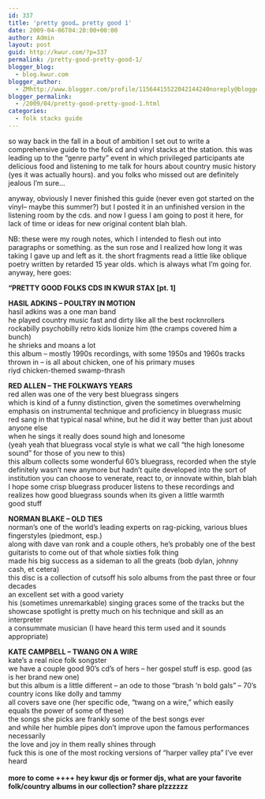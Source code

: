 ```yaml
---
id: 337
title: 'pretty good… pretty good 1'
date: 2009-04-06T04:20:00+00:00
author: Admin
layout: post
guid: http://kwur.com/?p=337
permalink: /pretty-good-pretty-good-1/
blogger_blog:
  - blog.kwur.com
blogger_author:
  - ZMhttp://www.blogger.com/profile/11564415522042144240noreply@blogger.com
blogger_permalink:
  - /2009/04/pretty-good-pretty-good-1.html
categories:
  - folk stacks guide
---
```

<div class="pf-content">
  <p>
    so way back in the fall in a bout of ambition I set out to write a comprehensive guide to the folk cd and vinyl stacks at the station. this was leading up to the “genre party” event in which privileged participants ate delicious food and listening to me talk for hours about country music history (yes it was actually hours). and you folks who missed out are definitely jealous I’m sure…
  </p>
  
  <p>
    anyway, obviously I never finished this guide (never even got started on the vinyl– maybe this summer?) but I posted it in an unfinished version in the listening room by the cds. and now I guess I am going to post it here, for lack of time or ideas for new original content blah blah.
  </p>
  
  <p>
    NB: these were my rough notes, which I intended to flesh out into paragraphs or something. as the sun rose and I realized how long it was taking I gave up and left as it. the short fragments read a little like oblique poetry written by retarded 15 year olds. which is always what I’m going for. anyway, here goes:
  </p>
  
  <p>
    <span style="font-weight:bold;">“PRETTY GOOD FOLKS CDS IN KWUR STAX [pt. 1]</span>
  </p>
  
  <p>
    <span style="font-weight:bold;">HASIL ADKINS – POULTRY IN MOTION</span><br />hasil adkins was a one man band<br />he played country music fast and dirty like all the best rocknrollers<br />rockabilly psychobilly retro kids lionize him (the cramps covered him a bunch)<br />he shrieks and moans a lot<br />this album – mostly 1990s recordings, with some 1950s and 1960s tracks thrown in – is all about chicken, one of his primary muses<br />riyd chicken-themed swamp-thrash
  </p>
  
  <p>
  </p>
  
  <p>
    <span style="font-weight:bold;">RED ALLEN – THE FOLKWAYS YEARS</span><br />red allen was one of the very best bluegrass singers <br />which is kind of a funny distinction, given the sometimes overwhelming emphasis on instrumental technique and proficiency in bluegrass music<br />red sang in that typical nasal whine, but he did it way better than just about anyone else<br />when he sings it really does sound high and lonesome<br />(yeah yeah that bluegrass vocal style is what we call “the high lonesome sound” for those of you new to this)<br />this album collects some wonderful 60’s bluegrass, recorded when the style definitely wasn’t new anymore but hadn’t quite developed into the sort of institution you can choose to venerate, react to, or innovate within, blah blah<br />I hope some crisp bluegrass producer listens to these recordings and realizes how good bluegrass sounds when its given a little warmth<br />good stuff
  </p>
  
  <p>
    <span style="font-weight:bold;">NORMAN BLAKE – OLD TIES</span><br />norman’s one of the world’s leading experts on rag-picking, various blues fingerstyles (piedmont, esp.)<br />along with dave van ronk and a couple others, he’s probably one of the best guitarists to come out of that whole sixties folk thing<br />made his big success as a sideman to all the greats (bob dylan, johnny cash, et cetera)<br />this disc is a collection of cutsoff his solo albums from the past three or four decades<br />an excellent set with a good variety<br />his (sometimes unremarkable) singing graces some of the tracks but the showcase spotlight is pretty much on his technique and skill as an interpreter<br />a consummate musician (I have heard this term used and it sounds appropriate)<br />
  </p>
  
  <p>
    <span style="font-weight:bold;">KATE CAMPBELL – TWANG ON A WIRE</span><br />kate’s a real nice folk songster<br />we have a couple good 90’s cd’s of hers – her gospel stuff is esp. good (as is her brand new one)<br />but this album is a little different – an ode to those “brash ‘n bold gals” – 70’s country icons like dolly and tammy<br />all covers save one (her specific ode, “twang on a wire,” which easily equals the power of some of these)<br />the songs she picks are frankly some of the best songs ever<br />and while her humble pipes don’t improve upon the famous performances necessarily<br />the love and joy in them really shines through<br />fuck this is one of the most rocking versions of “harper valley pta” I’ve ever heard<br /><span style="font-weight:bold;"><br />more to come ++++ hey kwur djs or former djs, what are your favorite folk/country albums in our collection? share plzzzzzz</span>
  </p>
</div>